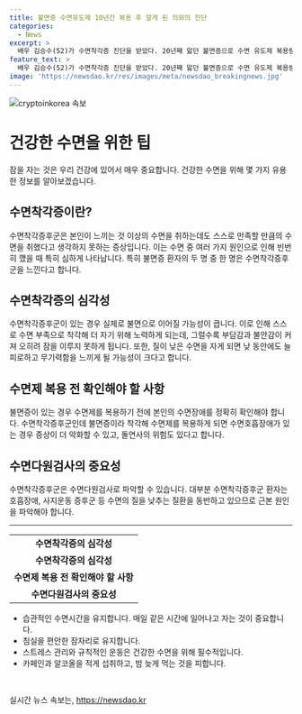 ```yaml
---
title: 불면증 수면유도제 10년간 복용 후 알게 된 의외의 진단
categories:
  - News
excerpt: >
  배우 김승수(52)가 수면착각증 진단을 받았다. 20년째 앓던 불면증으로 수면 유도제 복용량을 늘렸지만 효과를 못 봐, 수면 전문 병원을 찾았다. 수면검사 결과, 김승수는 실제로 더 잤던 것으로 파악되었다. 수면착각증후군은 수면을 충분히 취했다고 느끼지 못하는 증상이며 실제 불면증 환자의 절반 이상이 이를 경험한다. 수면제 과다 복용은 수면호흡장애 증상을 악화시키고 돌연사 위험 증가, 우울증 및 고혈압과 연결될 가능성이 있다. 수면착각증후군 환자는 수면다원검사를 통해 원인을 파악해야 한다.
feature_text: >
  배우 김승수(52)가 수면착각증 진단을 받았다. 20년째 앓던 불면증으로 수면 유도제 복용량을 늘렸지만 효과를 못 봐, 수면 전문 병원을 찾았다. 수면검사 결과, 김승수는 실제로 더 잤던 것으로 파악되었다. 수면착각증후군은 수면을 충분히 취했다고 느끼지 못하는 증상이며 실제 불면증 환자의 절반 이상이 이를 경험한다. 수면제 과다 복용은 수면호흡장애 증상을 악화시키고 돌연사 위험 증가, 우울증 및 고혈압과 연결될 가능성이 있다. 수면착각증후군 환자는 수면다원검사를 통해 원인을 파악해야 한다.
image: 'https://newsdao.kr/res/images/meta/newsdao_breakingnews.jpg'
---
```


<p><img src="https://newsdao.kr/res/images/meta/newsdao_breakingnews.jpg" alt="cryptoinkorea 속보" /></p>

<h1>건강한 수면을 위한 팁</h1>

<p data-ke-size="size16">잠을 자는 것은 우리 건강에 있어서 매우 중요합니다. 건강한 수면을 위해 몇 가지 유용한 정보를 알아보겠습니다.</p>

<h2 data-ke-size="size26">수면착각증이란?</h2>

<p data-ke-size="size16">수면착각증후군은 본인이 느끼는 것 이상의 수면을 취하는데도 스스로 만족할 만큼의 수면을 취했다고 생각하지 못하는 증상입니다. 이는 수면 중 여러 가지 원인으로 인해 빈번히 깼을 때 특히 심하게 나타납니다. 특히 불면증 환자의 두 명 중 한 명은 수면착각증후군을 느낀다고 합니다.</p>

<h2 data-ke-size="size26">수면착각증의 심각성</h2>

<p data-ke-size="size16">수면착각증후군이 있는 경우 실제로 불면으로 이어질 가능성이 큽니다. 이로 인해 스스로 수면 부족으로 착각해 더 자기 위해 노력하게 되는데, 그럴수록 부담감과 불안감이 커져 오히려 잠을 이루지 못하게 됩니다. 또한, 질이 낮은 수면을 자게 되면 낮 동안에도 늘 피로하고 무기력함을 느끼게 될 가능성이 크다고 합니다.</p>

<h2 data-ke-size="size26">수면제 복용 전 확인해야 할 사항</h2>

<p data-ke-size="size16">불면증이 있는 경우 수면제를 복용하기 전에 본인의 수면장애를 정확히 확인해야 합니다. 수면착각증후군인데 불면증이라 착각해 수면제를 복용하게 되면 수면호흡장애가 있는 경우 증상이 더 악화할 수 있고, 돌연사의 위험도 있다고 합니다.</p>

<h2 data-ke-size="size26">수면다원검사의 중요성</h2>

<p data-ke-size="size16">수면착각증후군은 수면다원검사로 파악할 수 있습니다. 대부분 수면착각증후군 환자는 호흡장애, 사지운동 증후군 등 수면의 질을 낮추는 질환을 동반하고 있으므로 근본 원인을 파악해야 합니다.</p>

<hr>

<table>
    <tbody>
        <tr>
            <td style="text-align: center; height: 17px;"><b>수면착각증의 심각성</b></td>
        </tr>
        <tr>
            <td style="text-align: center; height: 17px;"><b>수면착각증의 심각성</b></td>
        </tr>
        <tr>
            <td style="text-align: center; height: 17px;"><b>수면제 복용 전 확인해야 할 사항</b></td>
        </tr>
        <tr>
            <td style="text-align: center; height: 17px;"><b>수면다원검사의 중요성</b></td>
        </tr>
    </tbody>
</table>

<ul>
    <li>습관적인 수면시간을 유지합니다. 매일 같은 시간에 일어나고 자는 것이 중요합니다.</li>
    <li>침실을 편안한 잠자리로 유지합니다.</li>
    <li>스트레스 관리와 규칙적인 운동은 건강한 수면을 위해 필수적입니다.</li>
    <li>카페인과 알코올을 적게 섭취하고, 밤 늦게 먹는 것을 피합니다.</li>
</ul>

<p data-ke-size="size16">&nbsp;</p>
실시간 뉴스 속보는, <a href="https://newsdao.kr" rel="dofollow">https://newsdao.kr</a>


